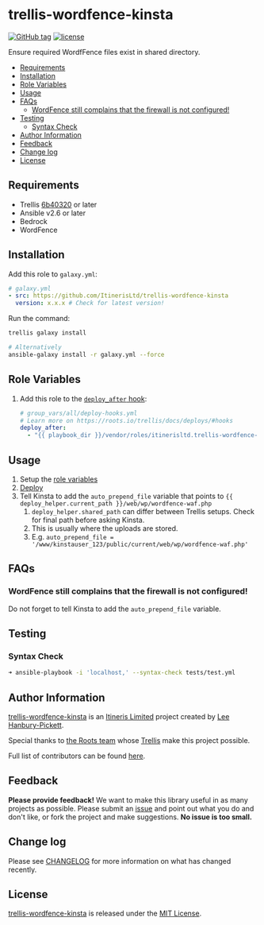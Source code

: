 # trellis-wordfence-kinsta

[![GitHub tag](https://img.shields.io/github/tag/ItinerisLtd/trellis-wordfence-kinsta.svg)](https://github.com/ItinerisLtd/trellis-wordfence-kinsta/tags)
[![license](https://img.shields.io/github/license/ItinerisLtd/trellis-wordfence-kinsta.svg)](https://github.com/ItinerisLtd/trellis-wordfence-kinsta/blob/master/LICENSE)

Ensure required WordfFence files exist in shared directory.

<!-- START doctoc generated TOC please keep comment here to allow auto update -->
<!-- DON'T EDIT THIS SECTION, INSTEAD RE-RUN doctoc TO UPDATE -->

- [Requirements](#requirements)
- [Installation](#installation)
- [Role Variables](#role-variables)
- [Usage](#usage)
- [FAQs](#faqs)
  - [WordFence still complains that the firewall is not configured!](#wordfence-still-complains-that-the-firewall-is-not-configured)
- [Testing](#testing)
  - [Syntax Check](#syntax-check)
- [Author Information](#author-information)
- [Feedback](#feedback)
- [Change log](#change-log)
- [License](#license)

<!-- END doctoc generated TOC please keep comment here to allow auto update -->

## Requirements

- Trellis [6b40320](https://github.com/roots/trellis/commit/7cdfbde363b8f8b1947fbd4ea28ba31af2067f6d) or later
- Ansible v2.6 or later
- Bedrock
- WordFence

## Installation

Add this role to `galaxy.yml`:
```yaml
# galaxy.yml
- src: https://github.com/ItinerisLtd/trellis-wordfence-kinsta
  version: x.x.x # Check for latest version!
```

Run the command:
```bash
trellis galaxy install

# Alternatively
ansible-galaxy install -r galaxy.yml --force
```

## Role Variables

1. Add this role to the [`deploy_after` hook](https://roots.io/trellis/docs/deploys/#hooks):
    ```yaml
    # group_vars/all/deploy-hooks.yml
    # Learn more on https://roots.io/trellis/docs/deploys/#hooks
    deploy_after:
      - "{{ playbook_dir }}/vendor/roles/itinerisltd.trellis-wordfence-kinsta/tasks/main.yml"
    ```

## Usage

1. Setup the [role variables](#role-variables)
2. [Deploy](https://roots.io/trellis/docs/deploys/#example)
3. Tell Kinsta to add the `auto_prepend_file` variable that points to `{{ deploy_helper.current_path }}/web/wp/wordfence-waf.php`
    1. `deploy_helper.shared_path` can differ between Trellis setups. Check for final path before asking Kinsta.
    2. This is usually where the uploads are stored.
    3. E.g. `auto_prepend_file = '/www/kinstauser_123/public/current/web/wp/wordfence-waf.php'`

## FAQs

### WordFence still complains that the firewall is not configured!

Do not forget to tell Kinsta to add the `auto_prepend_file` variable.

## Testing

### Syntax Check

```bash
➜ ansible-playbook -i 'localhost,' --syntax-check tests/test.yml
```

## Author Information

[trellis-wordfence-kinsta](https://github.com/ItinerisLtd/trellis-wordfence-kinsta) is an [Itineris Limited](https://www.itineris.co.uk/) project created by [Lee Hanbury-Pickett](https://github.com/codepuncher).

Special thanks to [the Roots team](https://roots.io/about/) whose [Trellis](https://github.com/roots/trellis) make this project possible.

Full list of contributors can be found [here](https://github.com/ItinerisLtd/trellis-wordfence-kinsta/graphs/contributors).

## Feedback

**Please provide feedback!** We want to make this library useful in as many projects as possible.
Please submit an [issue](https://github.com/ItinerisLtd/trellis-wordfence-kinsta/issues/new) and point out what you do and don't like, or fork the project and make suggestions.
**No issue is too small.**

## Change log

Please see [CHANGELOG](./CHANGELOG.md) for more information on what has changed recently.

## License

[trellis-wordfence-kinsta](https://github.com/ItinerisLtd/trellis-wordfence-kinsta) is released under the [MIT License](https://opensource.org/licenses/MIT).
